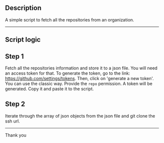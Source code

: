 ## Description

A simple script to fetch all the repositories from an organization.

---

## Script logic

## Step 1

Fetch all the repositories information and store it to a json file. You will need an access token for that. To
generate the token, go to the link: https://github.com/settings/tokens. Then, click on 'generate a new token'.
You can use the classic way. Provide the `repo` permission. A token will be generated. Copy it and paste it to the
script.

## Step 2

Iterate through the array of json objects from the json file and git clone the ssh url.

---

Thank you

